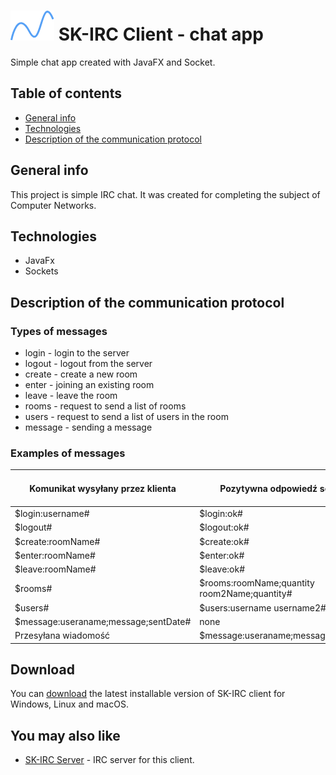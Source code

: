 # ![SK IRC logo](./src/main/resources/images/logo.png) SK-IRC Client - chat app

Simple chat app created with JavaFX and Socket.

## Table of contents

-   [General info](#general-info)
-   [Technologies](#technologies)
-   [Description of the communication protocol](#description-of-the-communication-protocol)

## General info

This project is simple IRC chat. It was created for completing the subject of Computer Networks.

## Technologies

-   JavaFx
-   Sockets

## Description of the communication protocol

### Types of messages

-   login - login to the server
-   logout - logout from the server
-   create - create a new room
-   enter - joining an existing room
-   leave - leave the room
-   rooms - request to send a list of rooms
-   users - request to send a list of users in the room
-   message - sending a message

### Examples of messages

| Komunikat wysyłany przez klienta      | Pozytywna odpowiedź serwera                   | Negatywna odpowiedź serwera |
| ------------------------------------- | --------------------------------------------- | --------------------------- |
| \$login:username#                     | \$login:ok#                                   | \$login:notOk#              |
| \$logout#                             | \$logout:ok#                                  | \$logout:notOk#             |
| \$create:roomName#                    | \$create:ok#                                  | \$create:notOk#             |
| \$enter:roomName#                     | \$enter:ok#                                   | \$enter:notOk#              |
| \$leave:roomName#                     | \$leave:ok#                                   | \$leave:notOk#              |
| \$rooms#                              | \$rooms:roomName;quantity room2Name;quantity# | none                        |
| \$users#                              | \$users:username username2#                   | none                        |
| \$message:useraname;message;sentDate# | none                                          | none                        |
| Przesyłana wiadomość                  | \$message:useraname;message;sentDate#         | none                        |

## Download

You can [download](https://github.com/ioioiolab2018/SK-Java/releases) the latest installable version of SK-IRC client for Windows, Linux and macOS.

## You may also like

-   [SK-IRC Server](https://github.com/ioioiolab2018/SK-C) - IRC server for this client.
